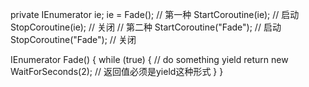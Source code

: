 private IEnumerator ie;
ie = Fade();
// 第一种
StartCoroutine(ie);       // 启动
StopCoroutine(ie);        // 关闭
// 第二种
StartCoroutine("Fade");   // 启动
StopCoroutine("Fade");    // 关闭

IEnumerator Fade()
{
  while (true)
  {
      // do something
      yield return new WaitForSeconds(2);   // 返回值必须是yield这种形式
  }
}
